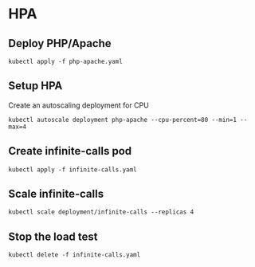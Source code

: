# HPA

## Deploy PHP/Apache

```
kubectl apply -f php-apache.yaml
```

## Setup HPA

Create an autoscaling deployment for CPU

```
kubectl autoscale deployment php-apache --cpu-percent=80 --min=1 --max=4
```

## Create infinite-calls pod

```
kubectl apply -f infinite-calls.yaml
```

## Scale infinite-calls

```
kubectl scale deployment/infinite-calls --replicas 4
```

## Stop the load test

```
kubectl delete -f infinite-calls.yaml
```


